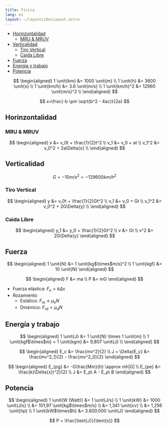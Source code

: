 ```yaml
---
title: Física
lang: es
layout: ~/layouts/DocLayout.astro
---
```


- [Horinzontalidad](#horinzontalidad)
  - [MRU & MRUV](#mru--mruv)
- [Verticalidad](#verticalidad)
  - [Tiro Vertical](#tiro-vertical)
  - [Caida Libre](#caida-libre)
- [Fuerza](#fuerza)
- [Energía y trabajo](#energía-y-trabajo)
- [Potencia](#potencia)

$$
\begin{aligned}
1 \unit{km} &= 1000 \unit{m} \\
1 \unit{h} &= 3600 \unit{s} \\
1 \unit{km/h} &= 3.6 \unit{m/s} \\
1 \unit{km/h}^2 &= 12960 \unit{m/s}^2 \\
\end{aligned}
$$

$$
x=\frac{-b \pm \sqrt{b^2 - 4ac}}{2a}
$$

## Horinzontalidad

### MRU & MRUV

$$
\begin{aligned}
x &= v_0t + \frac{1}{2}t^2 \\
v_1 &= v_0 + at \\
v_1^2 &= v_0^2 + 2a\Delta{x} \\
\end{aligned}
$$

## Verticalidad

$$
G = -10 \unit{m/s}^2 = -129600 \unit{km/h}^2
$$

### Tiro Vertical

$$
\begin{aligned}
y &= v_0t + \frac{1}{2}Gt^2 \\
v_1 &= v_0 + Gt \\
v_1^2 &= v_0^2 + 2G\Delta{y} \\
\end{aligned}
$$

### Caida Libre

$$
\begin{aligned}
y_1 &= y_0 + \frac{1}{2}Gt^2 \\
v &= Gt \\
v^2 &= 2G\Delta{y}
\end{aligned}
$$

## Fuerza

$$
\begin{aligned}
1 \unit{N} &= 1 \unit{kg$\times$m/s}^2 \\
1 \unit{kgf} &= 10 \unit{N}
\end{aligned}
$$

$$
\begin{aligned}
F &= ma \\
P &= mG
\end{aligned}
$$

- Fuerza elástica: $F_e = k \Delta x$
- Rozamiento
  - Estático: $F_{re} \leq \mu_eN$
  - Dinámico: $F_{rd} = \mu_dN$

## Energía y trabajo

$$
\begin{aligned}
1 \unit{J} &= 1 \unit{N} \times 1 \unit{m} \\
1 \unit{kgf$\times$m} = 1 \unit{kgm} &= 9,807 \unit{J} \\
\end{aligned}
$$

$$
\begin{aligned}
E_c &= \frac{mv^2}{2} \\
J = \Delta{E_c} &= \frac{mv^2_1}{2} - \frac{mv^2_0}{2}
\end{aligned}
$$

$$
\begin{aligned}
E_{pg} &= -G\frac{Mm}{h} \approx mh|G| \\
E_{pe} &= \frac{k(\Delta{x})^2}{2} \\
J &= E_p\ A - E_p\ B
\end{aligned}
$$

## Potencia

$$
\begin{aligned}
1 \unit{W (Watt)} &= 1 \unit{J/s} \\
1 \unit{kW} &= 1000 \unit{J/s} \\
						&= 101,97 \unit{kg$\times$m/s} \\
						&= 1,341 \unit{cv} \\
						&= 1,256 \unit{hp} \\
1 \unit{kW$\times$h} &= 3.600.000 \unit{J}
\end{aligned}
$$

$$
P = \frac{\text{J}}{\text{s}}
$$
